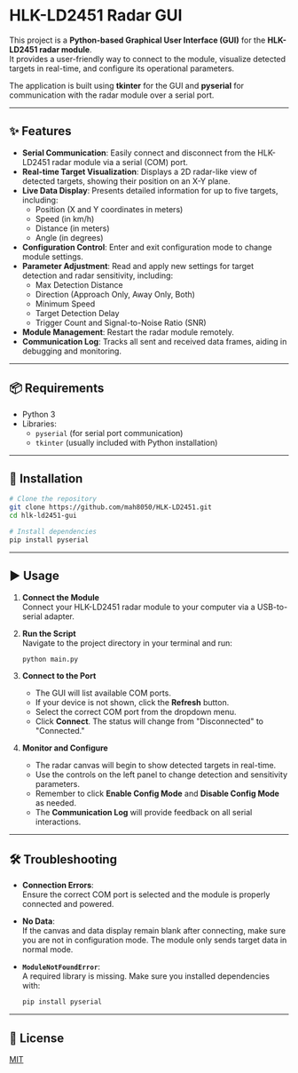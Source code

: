 # HLK-LD2451 Radar GUI

This project is a **Python-based Graphical User Interface (GUI)** for the **HLK-LD2451 radar module**.  
It provides a user-friendly way to connect to the module, visualize detected targets in real-time, and configure its operational parameters.  

The application is built using **tkinter** for the GUI and **pyserial** for communication with the radar module over a serial port.

---

## ✨ Features

- **Serial Communication**: Easily connect and disconnect from the HLK-LD2451 radar module via a serial (COM) port.  
- **Real-time Target Visualization**: Displays a 2D radar-like view of detected targets, showing their position on an X-Y plane.  
- **Live Data Display**: Presents detailed information for up to five targets, including:
  - Position (X and Y coordinates in meters)  
  - Speed (in km/h)  
  - Distance (in meters)  
  - Angle (in degrees)  
- **Configuration Control**: Enter and exit configuration mode to change module settings.  
- **Parameter Adjustment**: Read and apply new settings for target detection and radar sensitivity, including:
  - Max Detection Distance  
  - Direction (Approach Only, Away Only, Both)  
  - Minimum Speed  
  - Target Detection Delay  
  - Trigger Count and Signal-to-Noise Ratio (SNR)  
- **Module Management**: Restart the radar module remotely.  
- **Communication Log**: Tracks all sent and received data frames, aiding in debugging and monitoring.  

---

## 📦 Requirements

- Python 3  
- Libraries:
  - `pyserial` (for serial port communication)  
  - `tkinter` (usually included with Python installation)  

---

## 🔧 Installation

```bash
# Clone the repository
git clone https://github.com/mah8050/HLK-LD2451.git
cd hlk-ld2451-gui

# Install dependencies
pip install pyserial
```

---

## ▶️ Usage

1. **Connect the Module**  
   Connect your HLK-LD2451 radar module to your computer via a USB-to-serial adapter.

2. **Run the Script**  
   Navigate to the project directory in your terminal and run:
   ```bash
   python main.py
   ```

3. **Connect to the Port**  
   - The GUI will list available COM ports.  
   - If your device is not shown, click the **Refresh** button.  
   - Select the correct COM port from the dropdown menu.  
   - Click **Connect**. The status will change from "Disconnected" to "Connected."

4. **Monitor and Configure**  
   - The radar canvas will begin to show detected targets in real-time.  
   - Use the controls on the left panel to change detection and sensitivity parameters.  
   - Remember to click **Enable Config Mode** and **Disable Config Mode** as needed.  
   - The **Communication Log** will provide feedback on all serial interactions.  

---

## 🛠️ Troubleshooting

- **Connection Errors**:  
  Ensure the correct COM port is selected and the module is properly connected and powered.  

- **No Data**:  
  If the canvas and data display remain blank after connecting, make sure you are not in configuration mode. The module only sends target data in normal mode.  

- **`ModuleNotFoundError`**:  
  A required library is missing. Make sure you installed dependencies with:  
  ```bash
  pip install pyserial
  ```

---

## 📜 License

[MIT](LICENSE)  
